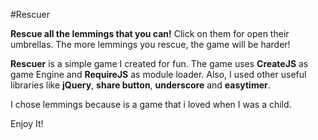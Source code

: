 #Rescuer

**Rescue all the lemmings that you can!** Click on them for open their umbrellas. The more lemmings you rescue, the game will be harder!

**Rescuer** is a simple game I created for fun. The game uses **CreateJS** as game Engine and **RequireJS** as module loader. Also, I used other useful libraries like **jQuery**, **share button**, **underscore** and **easytimer**.

I chose lemmings because is a game that i loved when I was a child.

Enjoy It!
